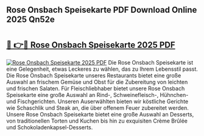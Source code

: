 ## Rose Onsbach Speisekarte PDF Download Online 2025 Qn52e

# <h2><a href="http://gc9mdm.nevu.top/?p=Rose+Onsbach+Speisekarte">🔗 👉🔴 Rose Onsbach Speisekarte 2025 PDF</a></h2>

[![Rose Onsbach Speisekarte 2025 PDF](https://i.imgur.com/dBaPXMq.png)](http://gc9mdm.nevu.top/?p=Rose+Onsbach+Speisekarte)
Die Rose Onsbach Speisekarte ist eine Gelegenheit, etwas Leckeres zu wählen, das zu Ihrem Lebensstil passt. Die Rose Onsbach Speisekarte unseres Restaurants bietet eine große Auswahl an frischem Gemüse und Obst für die Zubereitung von leichten und frischen Salaten. Für Fleischliebhaber bietet unsere Rose Onsbach Speisekarte eine große Auswahl an Rind-, Schweinefleisch-, Hühnchen- und Fischgerichten. Unseren Auserwählten bieten wir köstliche Gerichte wie Schaschlik und Steak an, die über offenem Feuer zubereitet werden. Unsere Rose Onsbach Speisekarte bietet eine große Auswahl an Desserts, von traditionellen Torten und Kuchen bis hin zu exquisiten Crème Brûlée und Schokoladenkapsel-Desserts.

